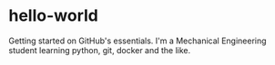 # hello-world
Getting started on GitHub's essentials.
I'm a Mechanical Engineering student learning python, git, docker and the like.
